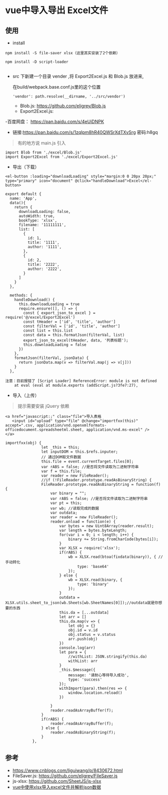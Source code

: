 # vue中导入导出 Excel文件

## 使用

- install

```
npm install -S file-saver xlsx（这里其实安装了2个依赖）

npm install -D script-loader
 
```
- src 下新建一个目录 vender ,将 Export2Excel.js 和 Blob.js 放进来,

  在build/webpack.base.conf.js里的这个位置

  `'vendor': path.resolve(__dirname, '../src/vendor')`

  - Blob.js: https://github.com/eligrey/Blob.js
  - Export2Excel.js: 

-百度网盘： https://pan.baidu.com/s/4eUiDNPK 
  - 链接:https://pan.baidu.com/s/1zqIpm8hR40QWSrXdTXvSrg  密码:h8gq

>有的地方说 main.js 引入

```
import Blob from './excel/Blob.js'
import Export2Excel from './excel/Export2Excel.js'
```

- 导出（下载）

```
<el-button :loading="downloadLoading" style="margin:0 0 20px 20px;" type="primary" icon="document" @click="handleDownload">Excel</el-button>

export default {
  name: 'App',
  data(){
    return {
      downloadLoading: false,
      autoWidth: true,
      bookType: 'xlsx',
      filename: '11111111',
      list: [
        {
          id: 1,
          title: '1111',
          author: '1111',
        },
        {
          id: 2,
          title: '2222',
          author: '2222',
        }
      ]
    }
  },

  methods: {
    handleDownload() {
      this.downloadLoading = true
      require.ensure([], () => {
        const { export_json_to_excel } = require('@/excel/Export2Excel')
        const tHeader = ['id', 'title', 'author']
        const filterVal = ['id', 'title', 'author']
        const list = this.list
        const data = this.formatJson(filterVal, list)
        export_json_to_excel(tHeader, data, '列表标题');
        this.downloadLoading = false
      })
    },
    formatJson(filterVal, jsonData) {
      return jsonData.map(v => filterVal.map(j => v[j]))
    }
  },

注意：目前报错了 [Script Loader] ReferenceError: module is not defined
    at eval (eval at module.exports (addScript.js?3fe7:27),

```

- 导入（上传）

>提示需要安装 jQuery 依赖

```
<a href="javascript:;" class="file">导入表格
   <input id="upload" type="file" @change="importfxx(this)"  accept=".csv, application/vnd.openxmlformats-officedocument.spreadsheetml.sheet, application/vnd.ms-excel" />
</a>

importfxx(obj) {
                let _this = this;
                let inputDOM = this.$refs.inputer;
                // 通过DOM取文件数据
                this.file = event.currentTarget.files[0];
                var rABS = false; //是否将文件读取为二进制字符串
                var f = this.file;
                var reader = new FileReader();
                //if (!FileReader.prototype.readAsBinaryString) {
                FileReader.prototype.readAsBinaryString = function(f) {
                    var binary = "";
                    var rABS = false; //是否将文件读取为二进制字符串
                    var pt = this;
                    var wb; //读取完成的数据
                    var outdata;
                    var reader = new FileReader();
                    reader.onload = function(e) {
                        var bytes = new Uint8Array(reader.result);
                        var length = bytes.byteLength;
                        for(var i = 0; i < length; i++) {
                            binary += String.fromCharCode(bytes[i]);
                        }
                        var XLSX = require('xlsx');
                        if(rABS) {
                            wb = XLSX.read(btoa(fixdata(binary)), { //手动转化
                                type: 'base64'
                            });
                        } else {
                            wb = XLSX.read(binary, {
                                type: 'binary'
                            });
                        }
                        outdata = XLSX.utils.sheet_to_json(wb.Sheets[wb.SheetNames[0]]);//outdata就是你想要的东西
                        this.da = [...outdata]
                        let arr = []
                        this.da.map(v => {
                            let obj = {}
                            obj.id = v.id
                            obj.status = v.status
                            arr.push(obj)
                        })
                        console.log(arr)
                        let para = {
                            //withList: JSON.stringify(this.da)
                            withList: arr
                        }
                        _this.$message({
                            message: '请耐心等待导入成功',
                            type: 'success'
                        });
                        withImport(para).then(res => {
                            window.location.reload()
                        })

                    }
                    reader.readAsArrayBuffer(f);
                }
                if(rABS) {
                    reader.readAsArrayBuffer(f);
                } else {
                    reader.readAsBinaryString(f);
                }
            },

```



## 参考
- https://www.cnblogs.com/liguiwang/p/8430672.html
- FileSaver.js: https://github.com/eligrey/FileSaver.js
- js-xlsx: https://github.com/SheetJS/js-xlsx
- [vue中使用xlsx导入excel文件并解析json数据](https://qxiaomay.github.io/2018/07/13/vue%E5%89%8D%E7%AB%AF%E5%AF%BC%E5%85%A5%E5%B9%B6%E8%A7%A3%E6%9E%90excel%E8%A1%A8%E6%A0%BC%E6%93%8D%E4%BD%9C%E6%8C%87%E5%8D%97/)
